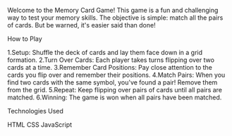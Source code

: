 Welcome to the Memory Card Game! This game is a fun and challenging way to test your memory skills. The objective is simple: match all the pairs of cards. But be warned, it's easier said than done!

How to Play

1.Setup: Shuffle the deck of cards and lay them face down in a grid formation.
2.Turn Over Cards: Each player takes turns flipping over two cards at a time.
3.Remember Card Positions: Pay close attention to the cards you flip over and remember their positions.
4.Match Pairs: When you find two cards with the same symbol, you've found a pair! Remove them from the grid.
5.Repeat: Keep flipping over pairs of cards until all pairs are matched.
6.Winning: The game is won when all pairs have been matched.


Technologies Used

HTML
CSS
JavaScript
